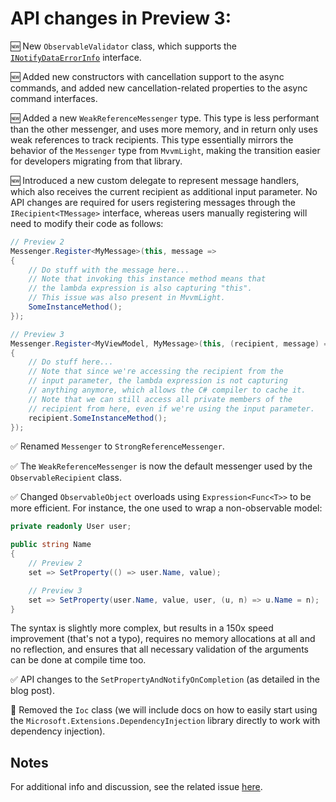 # API changes in Preview 3:

🆕 New `ObservableValidator` class, which supports the [`INotifyDataErrorInfo`](https://docs.microsoft.com/dotnet/api/system.componentmodel.inotifydataerrorinfo) interface.

🆕 Added new constructors with cancellation support to the async commands, and added new cancellation-related properties to the async command interfaces.

🆕 Added a new `WeakReferenceMessenger` type. This type is less performant than the other messenger, and uses more memory, and in return only uses weak references to track recipients. This type essentially mirrors the behavior of the `Messenger` type from `MvvmLight`, making the transition easier for developers migrating from that library.

🆕 Introduced a new custom delegate to represent message handlers, which also receives the current recipient as additional input parameter. No API changes are required for users registering messages through the `IRecipient<TMessage>` interface, whereas users manually registering will need to modify their code as follows:

```cs
// Preview 2
Messenger.Register<MyMessage>(this, message =>
{
    // Do stuff with the message here...
    // Note that invoking this instance method means that
    // the lambda expression is also capturing "this".
    // This issue was also present in MvvmLight.
    SomeInstanceMethod();
});

// Preview 3
Messenger.Register<MyViewModel, MyMessage>(this, (recipient, message) =>
{
    // Do stuff here...
    // Note that since we're accessing the recipient from the
    // input parameter, the lambda expression is not capturing
    // anything anymore, which allows the C# compiler to cache it.
    // Note that we can still access all private members of the
    // recipient from here, even if we're using the input parameter.
    recipient.SomeInstanceMethod();
});
```

✅ Renamed `Messenger` to `StrongReferenceMessenger`.

✅ The `WeakReferenceMessenger` is now the default messenger used by the `ObservableRecipient` class.

✅ Changed `ObservableObject` overloads using `Expression<Func<T>>` to be more efficient. For instance, the one used to wrap a non-observable model:

```cs
private readonly User user;

public string Name
{
    // Preview 2
    set => SetProperty(() => user.Name, value);

    // Preview 3
    set => SetProperty(user.Name, value, user, (u, n) => u.Name = n);
}
```

The syntax is slightly more complex, but results in a 150x speed improvement (that's not a typo), requires no memory allocations at all and no reflection, and ensures that all necessary validation of the arguments can be done at compile time too.

✅ API changes to the `SetPropertyAndNotifyOnCompletion` (as detailed in the blog post).

🚨 Removed the `Ioc` class (we will include docs on how to easily start using the `Microsoft.Extensions.DependencyInjection` library directly to work with dependency injection).

## Notes

For additional info and discussion, see the related issue [here](https://github.com/windows-toolkit/WindowsCommunityToolkit/issues/3428).
